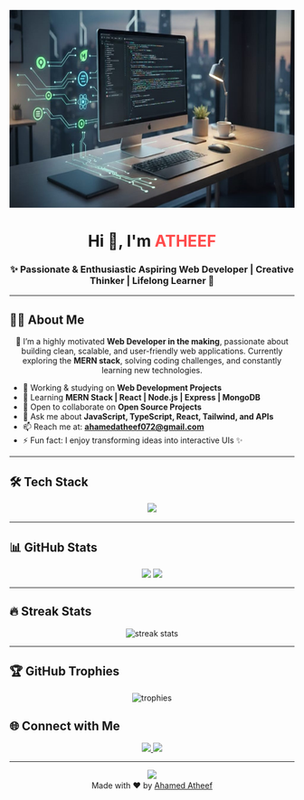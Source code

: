 <!-- Banner -->
<p align="center">
  <img src="https://github.com/AhamedAtheef/AhamedAtheef/blob/main/assets/banner..jpg?raw=true" 
       alt="Banner" width="850" height="350" />
</p>

<h1 align="center">Hi 👋, I'm <span style="color:#ff4b4b;">ATHEEF</span></h1>
<h3 align="center">✨ Passionate & Enthusiastic Aspiring Web Developer | Creative Thinker | Lifelong Learner 🚀</h3>

---

## 👨‍💻 About Me  
<p align="center">
🌟 I’m a highly motivated <b>Web Developer in the making</b>, passionate about building clean, scalable, and user-friendly web applications.  
Currently exploring the <b>MERN stack</b>, solving coding challenges, and constantly learning new technologies.  
</p>

- 🔭 Working & studying on **Web Development Projects**  
- 🌱 Learning **MERN Stack | React | Node.js | Express | MongoDB**  
- 👯 Open to collaborate on **Open Source Projects**  
- 💬 Ask me about **JavaScript, TypeScript, React, Tailwind, and APIs**  
- 📫 Reach me at: **ahamedatheef072@gmail.com**  
- ⚡ Fun fact: I enjoy transforming ideas into interactive UIs ✨  

---

## 🛠️ Tech Stack  

<p align="center">
  <img src="https://skillicons.dev/icons?i=html,css,js,ts,react,tailwind,nodejs,express,mongodb,git,github,vscode,supabase" />
</p>

---

## 📊 GitHub Stats  

<p align="center">
  <img src="https://github-readme-stats.vercel.app/api?username=AhamedAtheef&show_icons=true&theme=tokyonight" height="180px" />
  <img src="https://github-readme-stats.vercel.app/api/top-langs/?username=AhamedAtheef&layout=compact&theme=tokyonight" height="180px" />
</p>

---

## 🔥 Streak Stats  

<p align="center">
  <img src="https://github-readme-streak-stats.herokuapp.com?user=AhamedAtheef&theme=tokyonight" alt="streak stats"/>
</p>

---
## 🏆 GitHub Trophies  

<p align="center">
  <img src="https://github-profile-trophy.vercel.app/?username=AhamedAtheef&theme=radical&no-frame=true&no-bg=true&margin-w=15&margin-h=15" alt="trophies"/>
</p>

## 🌐 Connect with Me  

<p align="center">
  <a href="https://www.linkedin.com/in/ahamed-atheef-50b117385">
    <img src="https://skillicons.dev/icons?i=linkedin" />
  </a>
  <a href="mailto:ahamedatheef072@gmail.com">
    <img src="https://skillicons.dev/icons?i=gmail" />
  </a>
</p>

---
<p align="center">  
  <img src="https://img.shields.io/badge/Code.%20Learn.%20Build.%20Repeat.-FFD700?style=for-the-badge&logo=starship&logoColor=black" />  
  <br/>  
  Made with ❤️ by <a href="https://github.com/AhamedAtheef">Ahamed Atheef</a>  
</p>
